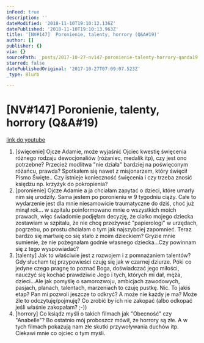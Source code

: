 ```yaml
---
inFeed: true
description: ''
dateModified: '2018-11-10T19:10:12.136Z'
datePublished: '2018-11-10T19:10:13.963Z'
title: '[NV#147]  Poronienie, talenty, horrory (Q&A#19)'
author: []
publisher: {}
via: {}
sourcePath: _posts/2017-10-27-nv147-poronienie-talenty-horrory-qanda19.md
starred: false
datePublishedOriginal: '2017-10-27T07:09:07.523Z'
_type: Blurb

---
```

# \[NV\#147\] Poronienie, talenty, horrory (Q&A\#19)
[link do youtube][0]

1. \[święcenie\] Ojcze Adamie, może wyjaśnić Ojciec kwestię święcenia różnego rodzaju dewocjonaliów (różaniec, medalik itp), czy jest ono potrzebne? Przecież modlitwa "nie działa" bardziej na poświęconym różańcu, prawda? Spotkałem się nawet z misjonarzem, który święcił Pismo Święte.. Czy istnieje konieczność święcenia i czy trzeba znosić księdzu np. krzyżyk do pokropienia? 
2. \[poronienie\] Ojcze Adamie a ja chciałam zapytać o dzieci, które umarły nim się urodziły. Sama jestem po poronieniu w 9 tygodniu ciąży. Całe to wydarzenie jest dla mnie niesamowicie traumatyczne do dziś, choć już minął rok... w szpitalu poinformowano mnie o wszystkich moich prawach, więc świadomie podjęłam decyzję, że ciałko mojego dziecka zostawiam w szpitalu, że nie chcę przeżywać "papierologi" w urzędach, pogrzebu, po prostu chciałam o tym jak najszybciej zapomnieć. Teraz bardzo się martwię co się stało z moim dzieckiem? Gryzie mnie sumienie, że nie pożegnałam godnie własnego dziecka...Czy powinnam się z tego wyspowiadać?
3. \[talenty\] Jak to właściwie jest z rozwojem i z pomnażaniem talentów? Gdy słucham tej przypowieści czuję się jak w czarnej dziurze. Póki co jedyne czego pragnę to poznać Boga, doświadczać jego miłości, nauczyć się kochać prawdziwie Jego i tych, których mi dał, męża, dzieci...Ale jak pomyślę o samorozwoju, ambicjach zawodowych, pasjach, planach, talentach, marzeniach to czuję pustkę. Nic. To jakiś etap? Pan mi pozwoli jeszcze to odkryć? A może nie każdy je ma? Może źle to odczytuję/pojmuję? Co zrobić by ich nie zakopać (albo odkopać jeśli właśnie zakopałam? ;-))
4. \[horrory\] Co ksiądz myśli o takich filmach jak "Obecność" czy "Anabelle"? Bo ostatnio mój proboszcz mówił, że horrory są złe. A w tych filmach pokazują nam złe skutki przywoływania duchów itp. Ciekawi mnie co ojciec o tym myśli.

[0]: https://youtu.be/9nwP6XZgnR8